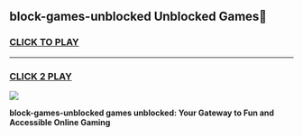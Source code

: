 
## block-games-unblocked Unblocked Games👋
<h3>
<a href="https://news.freeplayer.one?title=block-games-unblocked&ref=16F">CLICK TO PLAY</a></h3>
<hr>

<h3>
<a href="https://news.freeplayer.one?title=block-games-unblocked&ref=16F">CLICK 2 PLAY</a>
  
</h3>

<a href="https://news.freeplayer.one?title=block-games-unblocked&ref=16F/"><img src="https://clearcache.store/games.png"></a>


**block-games-unblocked games unblocked: Your Gateway to Fun and Accessible Online Gaming**
